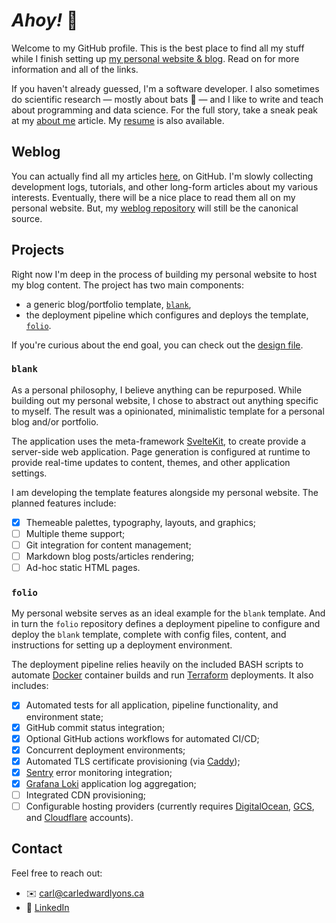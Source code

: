 # *Ahoy!* 👋

Welcome to my GitHub profile.
This is the best place to find all my stuff while I finish setting up
    [my personal website & blog].
Read on for more information and all of the links.

If you haven't already guessed, I'm a software developer.
I also sometimes do scientific research — mostly about bats 🦇 —
and I like to write and teach about programming and data science.
For the full story, take a sneak peak at my [about me] article.
My [resume] is also available.

## Weblog
You can actually find all my articles [here], on GitHub.
I'm slowly collecting development logs, tutorials, and other long-form articles
    about my various interests.
Eventually, there will be a nice place to read them all on my personal website.
But, my [weblog repository] will still be the canonical source.

## Projects
Right now I'm deep in the process of building my personal website to host my
    blog content.
The project has two main components:
- a generic blog/portfolio template, [`blank`],
- the deployment pipeline which configures and deploys the template, [`folio`].

If you're curious about the end goal, you can check out the [design file].

### `blank`
As a personal philosophy, I believe anything can be repurposed.
While building out my personal website, I chose to abstract out anything
    specific to myself.
The result was a opinionated, minimalistic template for a personal blog
    and/or portfolio.

The application uses the meta-framework [SvelteKit], to create provide a
    server-side web application.
Page generation is configured at runtime to provide real-time updates to
    content, themes, and other application settings.

I am developing the template features alongside my personal website.
The planned features include:
- [x] Themeable palettes, typography, layouts, and graphics;
- [ ] Multiple theme support;
- [ ] Git integration for content management;
- [ ] Markdown blog posts/articles rendering;
- [ ] Ad-hoc static HTML pages.

### `folio`
My personal website serves as an ideal example for the `blank` template.
And in turn the `folio` repository defines a deployment pipeline to configure
    and deploy the `blank` template,
complete with config files, content, and instructions for setting up a
    deployment environment.

The deployment pipeline relies heavily on the included BASH scripts to
    automate [Docker] container builds and run [Terraform] deployments.
It also includes:
- [x] Automated tests for all application, pipeline functionality, and
    environment state;
- [x] GitHub commit status integration;
- [x] Optional GitHub actions workflows for automated CI/CD;
- [x] Concurrent deployment environments;
- [x] Automated TLS certificate provisioning (via [Caddy]);
- [x] [Sentry] error monitoring integration;
- [x] [Grafana Loki] application log aggregation;
- [ ] Integrated CDN provisioning;
- [ ] Configurable hosting providers
(currently requires [DigitalOcean], [GCS], and [Cloudflare] accounts).

## Contact
Feel free to reach out:
- ✉️ carl@carledwardlyons.ca
- 💼 [LinkedIn]

[my personal website & blog]: https://carledwardlyons.ca
[about me]:
    https://github.com/systemcarl/weblog/blob/main/articles/about-me.md
[resume]: https://systemcarl.github.io/profile/resume.html
[here]: https://github.com/systemcarl/weblog/tree/main/articles
[weblog repository]: https://github.com/systemcarl/weblog
[`blank`]: https://github.com/systemcarl/blank
[`folio`]: https://github.com/systemcarl/folio
[design file]: https://www.figma.com/design/TJYtbshPU4K0CoXuYKqtwp/Portfolio?node-id=109-188&t=w7DTuyIlvDiZi8pi-1
[SvelteKit]: https://svelte.dev/docs/kit/introduction
[Docker]: https://www.docker.com/
[Caddy]: https://caddyserver.com/
[Terraform]: https://developer.hashicorp.com/terraform
[Sentry]: https://sentry.io/
[Grafana Loki]: https://grafana.com/oss/loki/
[DigitalOcean]: https://www.digitalocean.com/
[GCS]: https://cloud.google.com/storage
[Cloudflare]: https://www.cloudflare.com/
[LinkedIn]: https://www.linkedin.com/in/celyons
